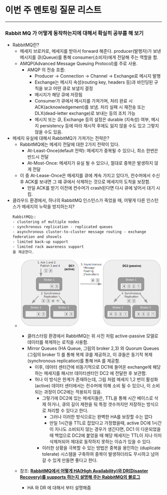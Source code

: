 # 이번 주 멘토링 질문 리스트

---
### Rabbit MQ 가 어떻게 동작하는지에 대해서 확실히 공부를 해 보기
- RabbitMQ란?
  - 메세지 브로커로, 메세지를 받아서 forward 해준다. producer(발행자)가 보낸 메시지를 큐(Queue)를 통해 consumer(소비자)에게 전달해 주는 역할을 함.
  - AMQP(Advanced Message Queuing Protocol)를 주로 사용.
    - AMQP 의 전송 흐름:
      - Producer → Connection → Channel → Exchange로 메시지 발행 
      - Exchange는 메시지 속성(routing key, headers 등)과 바인딩된 규칙을 보고 어떤 큐로 보낼지 결정
      - 메시지가 해당 큐에 저장됨
      - Consumer가 큐에서 메시지를 가져가며, 처리 완료 시 ACK(acknowledgement)를 보냄. 처리 실패 시 재전송 또는 DLX(dead-letter exchange)로 보내는 등의 조치 가능
      - 메시지 또는 큐, Exchange 등의 설정은 durable (지속성) 여부, 메시지 persistency 등에 따라 재시작 후에도 잃지 않을 수도 있고 그렇지 않을 수도 있음.
- 메세지 유실에 대해서 RabbitMQ가 가져가는 전략은?
  - RabbitMQ에는 메세지 전달에 대한 2가지 전략이 있다.
    - At-Least-Once(default 전략): 메세지가 중복될 수 있으나, 최소 한번은 반드시 전달
    - At-Most-Once: 메세지가 유실 될 수 있으나, 절대로 중복은 발생하지 않게 전달
  - 이 중 At-Lease-Once은 메세지를 큐에 계속 가지고 있다가, 컨수머에서 수신 후 ACK를 보내면 그 떄 큐에서 삭제하는 것으로 메세지의 도착을 보장함.
    - 만일 ACK를 받기 이전에 컨수머가 crash된다면 다시 큐에 넣어서 대기 시킴.
- 클라우드 환경에서, 하나의 RabbitMQ 인스턴스가 죽었을 때, 어떻게 다른 인스턴스가 메세지의 누락을 방지하는지?
  ```
  RabbitMQ는:
  - clustering of multiple nodes
  - synchronous replication - replicated queues
  - asynchronous cluster-to-cluster message routing - exchange federation and shovels
  - limited back-up support
  - limited rack awareness support
  을 제공한다.
  ```
  - ![img.png](img.png)
    - 클러스터링 환경에서 RabbitMQ는 위 사진 처럼 active-passive 모델로 데이터를 복제하는 로직을 사용함.
    - Mirror Queues (HA Queue, 그림의 broker 2,3) 와 Quorum Queues (그림의 broker 1) 를 통해 복제 큐를 제공하고, 이 큐들은 동기적 복제 (synchronous replication)를 통해 HA 를 제공함.
      - 이후, 데아터 센터간에 비동기적으로 DC1에 들어온 exchange에 해당하는 메세지를 패시브 데이터센터인 DC2 에 전달한 후 보관함.
      - 허나 이 방식은 한계가 존재하는데, 그림 처럼 메세지 1,2 번이 활성화 (active) 데이터 센터에서는 컨수머에 의해 소비 될 수 있으나, 이 소비되는 과정이 DC2에는 적용되지 않음.
        - 그렇기에 DC2에 있는 메세지들은, TTL을 통해 시간 베이스로 삭제 하거나, 큐의 길이 제한을 둬 특정 갯수까지만 저장하는 방식으로 처리할 수 있다고 한다.
          - 그러나 이러한 방식으로는 완벽한 HA를 보장할 수는 없다
          - 만일 1시간을 TTL로 잡았다고 가정했을때, active DC에 1시간이 지나도 소비되지 않는 경우가 생긴다면, DC1 이 다운되었을 때 백업으로 DC2에 붙었을 때 해당 메세지는 TTL이 지나 이미 삭제처되어 제대로 동작하지 못하는 이슈가 있을 수 있다.
        - 이러한 상황을 극복할 수 있는 방법은 중복을 용인하는 (duplicate tolerate) 시스템을 구축하여 중복이 발생하더라도 무시하고 넘어 갈 수 있게 만들면 좋다고 한다.
    
  - 참조: [**RabbitMQ에서 어떻게 HA(High Availability)와 DR(Disaster Recovery)를 supports 하는지 설명해 주는 RabbitMQ의 블로그**](https://www.rabbitmq.com/blog/2020/07/07/disaster-recovery-and-high-availability-101?utm_source=chatgpt.com)
    - HA 와 DR 에 대해서 부터 설명해줌
